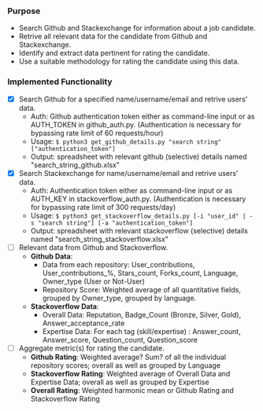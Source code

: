 ### Purpose
* Search Github and Stackexchange for information about a job candidate.
* Retrive all relevant data for the candidate from Github and Stackexchange.
* Identify and extract data pertinent for rating the candidate.
* Use a suitable methodology for rating the candidate using this data.

### Implemented Functionality
- [x] Search Github for a specified name/username/email and retrive users' data.
  * Auth: Github authentication token either as command-line input or as AUTH_TOKEN in github_auth.py. (Authentication is necessary for bypassing rate limit of 60 requests/hour)
  * Usage: `$ python3 get_github_details.py "search string" ["authentication_token"]`
  * Output: spreadsheet with relevant github (selective) details named "search_string_github.xlsx"
- [x] Search Stackexchange for name/username/email and retrive users' data.
  * Auth: Authentication token either as command-line input or as AUTH_KEY in stackoverflow_auth.py. (Authentication is necessary for bypassing rate limit of 300 requests/day)
  * Usage: `$ python3 get_stackoverflow_details.py [-i "user_id" | -s "search string"] [-a "authentication_token"]`
  * Output: spreadsheet with relevant stackoverflow (selective) details named "search_string_stackoverflow.xlsx"
- [ ] Relevant data from Github and Stackoverflow.
  * __Github Data__:
     * Data from each repository: User_contributions, User_contributions_%, Stars_count, Forks_count, Language, Owner_type (User or Not-User)
     * Repository Score: Weighted average of all quantitative fields, grouped by Owner_type, grouped by language.
  * __Stackoverflow Data__:
     * Overall Data: Reputation, Badge_Count (Bronze, Silver, Gold), Answer_acceptance_rate
     * Expertise Data: For each tag (skill/expertise) : Answer_count, Answer_score, Question_count, Question_score
- [ ] Aggregate metric(s) for rating the candidate.
  * __Github Rating__: Weighted average? Sum? of all the individual repository scores; overall as well as grouped by Language
  * __Stackoverflow Rating__: Weighted average of Overall Data and Expertise Data; overall as well as grouped by Expertise
  * __Overall Rating__: Weighted harmonic mean or Github Rating and Stackoverflow Rating
